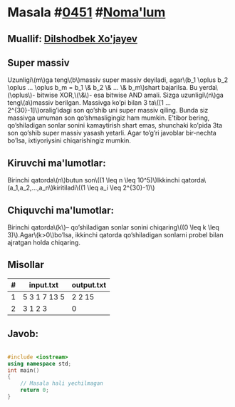 
<h1>Masala #<a href="https://robocontest.uz/tasks/0451">0451</a> #<a href="https://robocontest.uz/tasks?category=1">Noma'lum</a></h1>
<h2> Muallif: <a href="https://robocontest.uz/profile/dxz05">Dilshodbek Xo'jayev</a></h2>
<h2>Super massiv</h2>
<p>Uzunligi\(m\)ga teng\(b\)massiv super massiv deyiladi, agar\(b_1 \oplus b_2 \oplus ... \oplus b_m = b_1 \& b_2 \& ... \& b_m\)shart bajarilsa. Bu yerda\(\oplus\)- bitwise XOR,\(\&\)- esa bitwise AND amali.
Sizga uzunligi\(n\)ga teng\(a\)massiv berilgan. Massivga ko’pi bilan 3 ta\([1 ... 2^{30}-1]\)oralig’idagi son qo’shib uni super massiv qiling. Bunda siz massivga umuman son qo’shmasligingiz ham mumkin.
E’tibor bering, qo’shiladigan sonlar sonini kamaytirish shart emas, shunchaki ko’pida 3ta son qo’shib super massiv yasash yetarli. Agar to’g’ri javoblar bir-nechta bo’lsa, ixtiyoriysini chiqarishingiz mumkin.</p>
<h2>Kiruvchi ma'lumotlar:</h2>
<p>Birinchi qatorda\(n\)butun son\((1 \leq n \leq 10^5)\)Ikkinchi qatorda\(a_1,a_2,...,a_n\)kiritiladi\((1 \leq a_i \leq 2^{30}-1)\)</p>
<h2>Chiquvchi ma'lumotlar:</h2>
<p>Birinchi qatorda\(k\)– qo’shiladigan sonlar sonini chiqaring\((0 \leq k \leq 3)\).Agar\(k>0\)bo’lsa, ikkinchi qatorda qo’shiladigan sonlarni probel bilan ajratgan holda chiqaring.</p>
<h2>Misollar</h2>
<table>
    <thead>
        <tr>
            <th>#</th>
            <th>input.txt</th>
            <th>output.txt</th>
        </tr>
    </thead>
    <tbody>
            <tr>
                <td>1</td>
                <td>5
3 1 7 13 5</td>
                <td>2
2 15</td>
            </tr>
            <tr>
                <td>2</td>
                <td>3
1 2 3</td>
                <td>0</td>
            </tr>
    </tbody>
    </table>
    
<h2>Javob:</h2>

######
```cpp
#include <iostream>
using namespace std;
int main()
{
    // Masala hali yechilmagan
    return 0;
}
```

